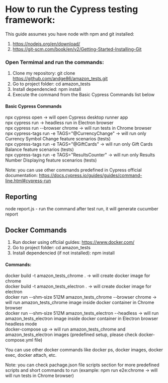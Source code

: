 # How to run the Cypress testing framework:

This guide assumes you have node with npm and git installed:

1. https://nodejs.org/en/download/
2. https://git-scm.com/book/en/v2/Getting-Started-Installing-Git

### Open Termimal and run the commands:

1. Clone my repository: git clone https://github.com/andge86/amazon_tests.git
2. Go to project folder: cd amazon_tests
3. Install dependencied: npm install
4. Execute the command from the Basic Cypress Commands list below

#### Basic Cypress Commands

npx cypress open -> will open Cypress desktop runner app <br />
npx cypress run -> headless run in Electron browser <br />
npx cypress run --browser chrome -> will run tests in Chrome browser <br />
npx cypress-tags run -e TAGS="@CurrencyChange" -> will run only Currency Symbol Change feature scenarios (tests) <br />
npx cypress-tags run -e TAGS="@GiftCards" -> will run only Gift Cards Balance feature scenarios (tests) <br />
npx cypress-tags run -e TAGS="ResultsCounter" -> will run only Results Number Displaying feature scenarios (tests) <br />

Note: you can use other commands predefined in Cypress official documentation: https://docs.cypress.io/guides/guides/command-line.html#cypress-run

## Reporting

node report.js - run the command after test run, it will generate cucumber report

## Docker Commands

1. Run docker using offciial guldes: https://www.docker.com/
2. Go to project folder: cd amazon_tests
3. Install dependencied (if not installed): npm install

#### Commands:

docker build -t amazon_tests_chrome . -> will create docker image for chrome <br />
docker build -t amazon_tests_electron . -> will create docker image for electron <br />
docker run --shm-size 512M amazon_tests_chrome --browser chrome -> will run amazon_tests_chrome image inside docker container in Chrome browser <br />
docker run --shm-size 512M amazon_tests_electron --headless -> will run amazon_tests_electron image inside docker container in Electron browser headless mode <br />
docker-compose up -> will run amazon_tests_chrome and amazon_tests_electron images (predefined setup, please check docker-compose.yml file) <br />

You can use other docker commands like docker ps, docker images, docker exec, docker attach, etc.

Note: you can check pachage.json file scripts section for more predefined scripts and short commands to run (example: npm run e2e:chrome -> will will run tests in Chrome browser)

